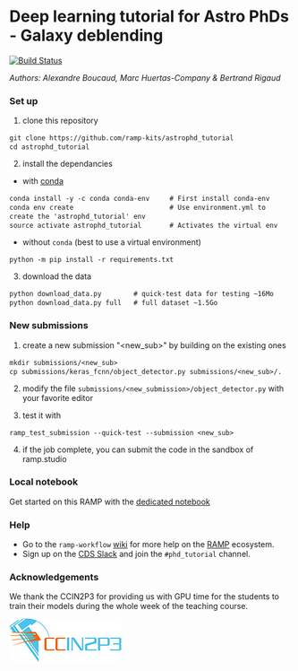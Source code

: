 # Deep learning tutorial for Astro PhDs - Galaxy deblending

[![Build Status](https://travis-ci.org/ramp-kits/astrophd_tutorial.svg?branch=master)](https://travis-ci.org/ramp-kits/astrophd_tutorial)

_Authors: Alexandre Boucaud, Marc Huertas-Company & Bertrand Rigaud_

### Set up

1. clone this repository
  ```
  git clone https://github.com/ramp-kits/astrophd_tutorial
  cd astrophd_tutorial
  ```
  
2. install the dependancies
  - with [conda](https://www.anaconda.com/download/)
  ```
  conda install -y -c conda conda-env     # First install conda-env
  conda env create                        # Use environment.yml to create the 'astrophd_tutorial' env
  source activate astrophd_tutorial       # Activates the virtual env
  ```
  - without `conda` (best to use a virtual environment)
  ```
  python -m pip install -r requirements.txt
  ```

3. download the data
  ```
  python download_data.py        # quick-test data for testing ~16Mo
  python download_data.py full   # full dataset ~1.5Go
  ```

### New submissions

1. create a new submission "<new_sub>" by building on the existing ones
  ```
  mkdir submissions/<new_sub>
  cp submissions/keras_fcnn/object_detector.py submissions/<new_sub>/.
  ```
2. modify the file `submissions/<new_submission>/object_detector.py` with your favorite editor

3. test it with
  ```
  ramp_test_submission --quick-test --submission <new_sub>
  ```
4. if the job complete, you can submit the code in the sandbox of ramp.studio
  

### Local notebook

Get started on this RAMP with the [dedicated notebook](astrophd_tutorial_starting_kit.ipynb)

### Help

- Go to the `ramp-workflow` [wiki](https://github.com/paris-saclay-cds/ramp-workflow/wiki) for more help on the [RAMP](http:www.ramp.studio) ecosystem.
- Sign up on the [CDS Slack](cds-upsay.slack.com) and join the `#phd_tutorial` channel.


### Acknowledgements

We thank the CCIN2P3 for providing us with GPU time for the students to train their models during the whole week of the teaching course.

 [![CCIN2P3](img/logosimpleCC.jpg)](https://cc.in2p3.fr/en/)

